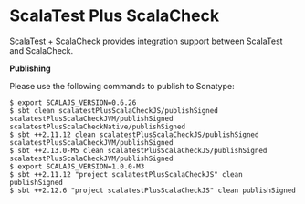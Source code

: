 # ScalaTest Plus ScalaCheck
ScalaTest + ScalaCheck provides integration support between ScalaTest and ScalaCheck.

**Publishing**

Please use the following commands to publish to Sonatype: 

```
$ export SCALAJS_VERSION=0.6.26
$ sbt clean scalatestPlusScalaCheckJS/publishSigned scalatestPlusScalaCheckJVM/publishSigned scalatestPlusScalaCheckNative/publishSigned
$ sbt ++2.11.12 clean scalatestPlusScalaCheckJS/publishSigned scalatestPlusScalaCheckJVM/publishSigned
$ sbt ++2.13.0-M5 clean scalatestPlusScalaCheckJS/publishSigned scalatestPlusScalaCheckJVM/publishSigned
$ export SCALAJS_VERSION=1.0.0-M3
$ sbt ++2.11.12 "project scalatestPlusScalaCheckJS" clean publishSigned
$ sbt ++2.12.6 "project scalatestPlusScalaCheckJS" clean publishSigned
```